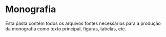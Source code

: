 # Monografia
Esta ṕasta contém todos os arquivos fontes necessários para a produção da monografia como texto principal, figuras, tabelas, etc.
